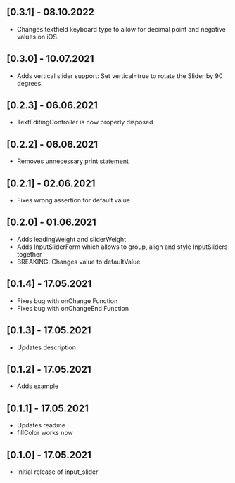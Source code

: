 ## [0.3.1] - 08.10.2022

- Changes textfield keyboard type to allow for decimal point and negative values on iOS.

## [0.3.0] - 10.07.2021

- Adds vertical slider support: Set vertical=true to rotate the Slider by 90 degrees. 

## [0.2.3] - 06.06.2021

- TextEditingController is now properly disposed

## [0.2.2] - 06.06.2021

- Removes unnecessary print statement

## [0.2.1] - 02.06.2021

- Fixes wrong assertion for default value

## [0.2.0] - 01.06.2021

- Adds leadingWeight and sliderWeight 
- Adds InputSliderForm which allows to group, align and style InputSliders together
- BREAKING: Changes value to defaultValue

## [0.1.4] - 17.05.2021

- Fixes bug with onChange Function
- Fixes bug with onChangeEnd Function

## [0.1.3] - 17.05.2021

- Updates description

## [0.1.2] - 17.05.2021

- Adds example

## [0.1.1] - 17.05.2021

- Updates readme
- fillColor works now

## [0.1.0] - 17.05.2021

- Initial release of input_slider
